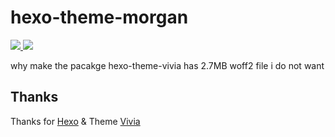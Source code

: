 # hexo-theme-morgan

<a href="https://www.npmjs.com/package/hexo-theme-morgan">
   <img src="https://img.shields.io/npm/v/hexo-theme-morgan"/>
</a>
<a href="https://github.com/saicaca/hexo-theme-morgan/blob/main/LICENSE">
   <img src="https://img.shields.io/github/license/saicaca/hexo-theme-morgan"/>
</a>

why make the pacakge
hexo-theme-vivia has 2.7MB woff2 file
i do not want

## Thanks

Thanks for <a href="https://hexo.io/" target="_blank">Hexo</a> & Theme <a href="https://github.com/saicaca/hexo-theme-vivia">Vivia</a>